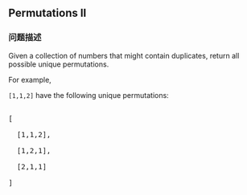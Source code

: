 ## Permutations II  
### 问题描述

Given a collection of numbers that might contain duplicates, return all possible unique permutations.



For example,<br />
`[1,1,2]` have the following unique permutations:<br />
<pre>
[
  [1,1,2],
  [1,2,1],
  [2,1,1]
]
</pre>

